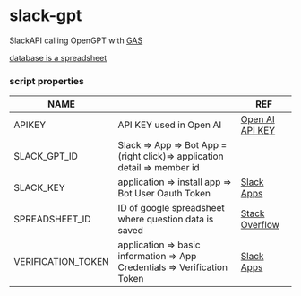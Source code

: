 # slack-gpt

SlackAPI calling OpenGPT with [GAS](https://script.google.com/)

[database is a spreadsheet](https://docs.google.com/spreadsheets/)

### script properties

| NAME               |                                                                           | REF                                                                                                       |
| ------------------ | ------------------------------------------------------------------------- | --------------------------------------------------------------------------------------------------------- |
| APIKEY             | API KEY used in Open AI                                                   | [Open AI API KEY](https://platform.openai.com/account/api-keys)                                           |
| SLACK_GPT_ID       | Slack => App => Bot App =(right click)=> application detail => member id  |                                                                                                           |
| SLACK_KEY          | application => install app => Bot User Oauth Token                        | [Slack Apps](https://api.slack.com/apps)                                                                  |
| SPREADSHEET_ID     | ID of google spreadsheet where question data is saved                     | [Stack Overflow](https://stackoverflow.com/questions/36061433/how-to-do-i-locate-a-google-spreadsheet-id) |
| VERIFICATION_TOKEN | application => basic information => App Credentials => Verification Token | [Slack Apps](https://api.slack.com/apps)                                                                  |
